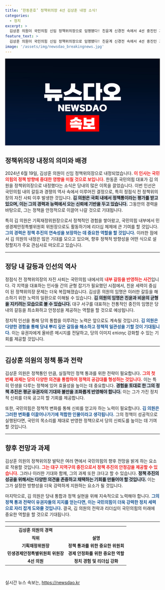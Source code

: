 ```yaml
---
title: ‘한동훈호’ 정책위의장 4선 김상훈 내정 소식!
categories:
  - 정치
excerpt: >
  김상훈 의원이 국민의힘 신임 정책위의장으로 임명됐다! 친윤계 신경전 속에서 4선 중진인 그의 임명은 당내 안정 신호탄으로 해석되며, 민생경제 안정에 대한 기대를 모은다. 클릭해서 더 알아보세요!
feature_text: >
  김상훈 의원이 국민의힘 신임 정책위의장으로 임명됐다! 친윤계 신경전 속에서 4선 중진인 그의 임명은 당내 안정 신호탄으로 해석되며, 민생경제 안정에 대한 기대를 모은다. 클릭해서 더 알아보세요!
image: '/assets/img/newsdao_breakingnews.jpg'
---
```


<p><img src="/assets/img/newsdao_breakingnews.jpg" alt="pcversion 속보" /></p>

<h2 data-ke-size="size26">정책위의장 내정의 의미와 배경</h2>

<p data-ke-size="size16">2024년 6월 19일, 김상훈 의원이 신임 정책위의장으로 내정되었습니다. <b><span style="color: #ee2323;">이 인사는 국민의힘의 정책 방향에 중대한 영향을 미칠 것으로 보입니다.</span></b> 한동훈 국민의힘 대표가 김 의원을 정책위의장으로 내정했다는 소식은 당내의 많은 이목을 끌었습니다. 이번 인선은 국민의힘 내의 갈등과 경쟁의 역사 속에서 이루어진 결정으로, 특히 정점식 전 정책위의장의 자진 사퇴 이후 발생한 것입니다. <b><span style="background-color: #21538527;">김 의원은 국회 내에서 정책통이라는 평가를 받고 있으며, 이는 그의 경력과 능력에서 오는 신뢰에 기반을 두고 있습니다.</span></b> 그동안의 경력을 바탕으로, 그는 정책을 안정적으로 이끌어 나갈 것으로 기대됩니다.</p>

<p data-ke-size="size16">특히 김 의원은 기획재정위원장으로서 정책적인 경험을 쌓아왔고, 국민의힘 내부에서 민생경제안정특별위원회 위원장으로도 활동하기에 리더십 체제에 큰 기여를 할 것입니다. <b><span style="color: #1a5490;">그의 경력은 정책 추진의 연속성을 보장하는 데 중요한 역할을 할 것입니다.</span></b> 이러한 점에서 김 의원의 내정은 많은 기대를 모으고 있으며, 향후 정책적 방향성을 어떤 식으로 설정할지가 주요 관심사로 떠오르고 있습니다.</p>

<hr>

<h2 data-ke-size="size26">정당 내 갈등과 인선의 역사</h2>

<p data-ke-size="size16">정점식 전 정책위의장의 자진 사퇴는 국민의힘 내에서의 <b><span style="color: #ee2323;">내부 갈등을 반영하는 사건</span></b>입니다. 각 지역을 대표하는 인사들 간의 균형 잡기가 필요했던 시점에서, 친윤 세력이 중심이 된 정책위의장 문제는 더욱 복잡해졌습니다. 김상훈 의원의 임명은 이러한 갈등을 해소하기 위한 노력의 일환으로 이해될 수 있습니다. <b><span style="background-color: #21538527;">김 의원의 임명은 친윤과 비윤의 균형을 지키려는 모습으로 볼 수 있습니다.</span></b> 대구 서구를 대표하는 전통적인 중진의 임명은 당 내의 갈등을 최소화하고 안정성을 제공하는 역할을 할 것으로 예상됩니다.</p>

<p data-ke-size="size16">정치적 인선을 통해 당의 통합을 이루려는 노력은 앞으로도 계속될 것입니다. <b><span style="color: #1a5490;">김 의원은 다양한 경험을 통해 당내 뿌리 깊은 갈등을 해소하고 정책적 일관성을 기할 것이 기대됩니다.</span></b> 이는 유권자에게 올바른 메시지를 전달하고, 당의 이미지 επίσης 강화할 수 있는 기회를 제공할 것입니다.</p>

<hr>

<h2 data-ke-size="size26">김상훈 의원의 정책 통과 전략</h2>

<p data-ke-size="size16">김상훈 의원은 정책통인 만큼, 실질적인 정책 통과를 위한 전략이 필요합니다. <b><span style="color: #ee2323;">그의 첫 번째 과제는 당의 다양한 의견을 통합하여 정책의 공감대를 형성하는 것입니다.</span></b> 이는 특히 민생을 다루는 정책에 있어 효율성을 높이는 데 중요합니다. <b><span style="background-color: #21538527;">경험을 토대로 한 그의 정책 추진은 평균 유권자의 기대와 불만을 조화롭게 반영해야 합니다.</span></b> 이는 그가 가진 정치적 신뢰를 더욱 공고히 할 기회를 제공합니다.</p>

<p data-ke-size="size16">또한, 국민의힘은 정책적 변화를 통해 신뢰를 얻고자 하는 노력이 필요합니다. <b><span style="color: #1a5490;">김 의원은 그러한 변화를 이끌어나가기에 적합한 인물이라고 생각됩니다.</span></b> 그의 정책이 성공적으로 실행된다면, 국민의 목소리를 제대로 반영한 정책으로서 당의 신뢰도를 높이는 데 기여할 것입니다.</p>

<hr>

<h2 data-ke-size="size26">향후 전망과 과제</h2>

<p data-ke-size="size16">김상훈 의원의 정책위의장 발탁은 여러 면에서 국민의힘의 향후 전망을 밝게 하는 요소로 작용할 것입니다. <b><span style="color: #ee2323;">그는 대구 지역구의 중진으로서 정책 추진의 안정감을 제공할 수 있습니다.</span></b> 그러나 이러한 기대와 함께, 그의 과제 또한 크다고 할 수 있습니다. <b><span style="background-color: #21538527;">정책 추진의 성공을 위해서는 다양한 의견을 존중하고 채택하는 기회를 만들어야 할 것입니다.</span></b> 이는 그가 설정한 방향성을 더욱 강력하게 지원하는 요소가 될 것입니다.</p>

<p data-ke-size="size16">마지막으로, 김 의원은 당내 통합과 정책 실현을 위해 지속적으로 노력해야 합니다. <b><span style="color: #1a5490;">그의 정책 통과 전략이 유권자들의 지지를 얻는다면, 이는 국민의힘이 더욱 강력한 정치 세력으로 자리 잡게 도와줄 것입니다.</span></b> 결국, 김 의원의 전략과 리더십이 국민의힘의 미래에 중요한 역할을 할 것으로 기대됩니다.</p>

<hr>

<table style="width: 100%; border-collapse: collapse;">
  <tr>
    <td style="text-align: center; height: 17px;"><b>김상훈 의원의 경력</b></td>
  </tr>
  <tr>
    <td style="text-align: center; height: 17px;"><b>직위</b></td>
    <td style="text-align: center; height: 17px;"><b>설명</b></td>
  </tr>
  <tr>
    <td style="text-align: center; height: 17px;"><b>기획재정위원장</b></td>
    <td style="text-align: center; height: 17px;"><b>정책 통과를 위한 중요한 위원회</b></td>
  </tr>
  <tr>
    <td style="text-align: center; height: 17px;"><b>민생경제안정특별위원회 위원장</b></td>
    <td style="text-align: center; height: 17px;"><b>경제 안정화를 위한 중요한 역할</b></td>
  </tr>
  <tr>
    <td style="text-align: center; height: 17px;"><b>4선 의원</b></td>
    <td style="text-align: center; height: 17px;"><b>정치 경험 및 리더십 강화</b></td>
  </tr>
</table>

<p data-ke-size="size16">&nbsp;</p>
실시간 뉴스 속보는, <a href="https://newsdao.kr" rel="dofollow">https://newsdao.kr</a>


